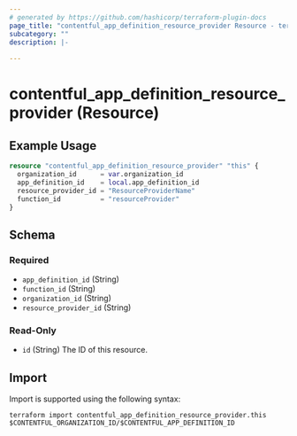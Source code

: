```yaml
---
# generated by https://github.com/hashicorp/terraform-plugin-docs
page_title: "contentful_app_definition_resource_provider Resource - terraform-provider-contentful"
subcategory: ""
description: |-
  
---
```


# contentful_app_definition_resource_provider (Resource)



## Example Usage

```terraform
resource "contentful_app_definition_resource_provider" "this" {
  organization_id      = var.organization_id
  app_definition_id    = local.app_definition_id
  resource_provider_id = "ResourceProviderName"
  function_id          = "resourceProvider"
}
```

<!-- schema generated by tfplugindocs -->
## Schema

### Required

- `app_definition_id` (String)
- `function_id` (String)
- `organization_id` (String)
- `resource_provider_id` (String)

### Read-Only

- `id` (String) The ID of this resource.

## Import

Import is supported using the following syntax:

```shell
terraform import contentful_app_definition_resource_provider.this $CONTENTFUL_ORGANIZATION_ID/$CONTENTFUL_APP_DEFINITION_ID
```
